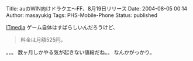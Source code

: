 Title: auのWIN向けドラクエ〜FF、8月19日リリース
Date: 2004-08-05 00:14
Author: masayukig
Tags: PHS-Mobile-Phone
Status: published

[ITmedia](http://lunatic.xrea.jp/mt/mt.cgi?__mode=view&_type=entry&blog_id=2)
ゲーム自体はすばらしいんだろうけど、

> 料金は月額525円。

。。。
数ヶ月しかやる気が起きない値段だね。。
なんかがっかり。
